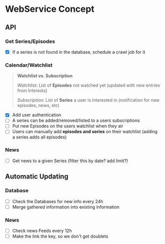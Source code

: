 # WebService Concept

## API

### Get Series/Episodes

- [x] If a series is not found in the database, schedule a crawl job for it 

### Calendar/Watchlist

> **Watchlist vs. Subscription**
> 
> *Watchlist*: List of **Episodes** not watched yet (updated with new entries from Interests)
>
> *Subscription*: List of **Series** a user is interested in (notification for new episodes, news, etc)

- [x] Add user authentication
- [ ] A series can be added/removed/listed to a users subscriptions
- [ ] Put new Episodes on the users watchlist when they air
- [ ] Users can manually add **episodes and series** on their watchlist (adding a series adds all episodes)

### News

- [ ] Get news to a given Series (filter this by date? add limit?)

## Automatic Updating

### Database

- [ ] Check the Databases for new info every 24h
- [ ] Merge gathered information into existing information

### News

- [ ] Check news Feeds every 12h
- [ ] Make the link the key, so we don't get doublets
